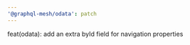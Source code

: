 ```yaml
---
'@graphql-mesh/odata': patch
---
```


feat(odata): add an extra byId field for navigation properties
